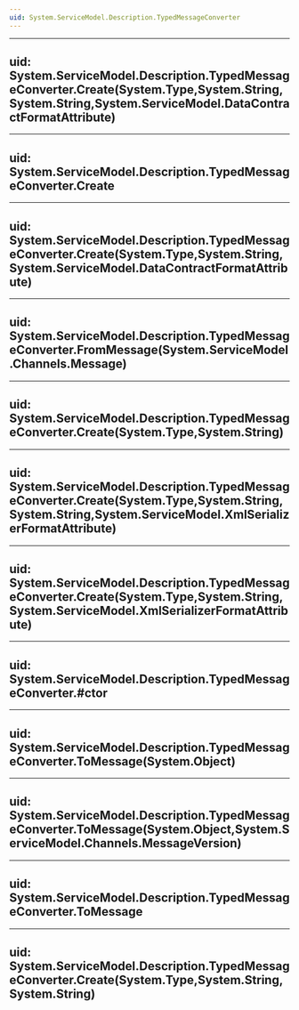```yaml
---
uid: System.ServiceModel.Description.TypedMessageConverter
---
```


---
uid: System.ServiceModel.Description.TypedMessageConverter.Create(System.Type,System.String,System.String,System.ServiceModel.DataContractFormatAttribute)
---

---
uid: System.ServiceModel.Description.TypedMessageConverter.Create
---

---
uid: System.ServiceModel.Description.TypedMessageConverter.Create(System.Type,System.String,System.ServiceModel.DataContractFormatAttribute)
---

---
uid: System.ServiceModel.Description.TypedMessageConverter.FromMessage(System.ServiceModel.Channels.Message)
---

---
uid: System.ServiceModel.Description.TypedMessageConverter.Create(System.Type,System.String)
---

---
uid: System.ServiceModel.Description.TypedMessageConverter.Create(System.Type,System.String,System.String,System.ServiceModel.XmlSerializerFormatAttribute)
---

---
uid: System.ServiceModel.Description.TypedMessageConverter.Create(System.Type,System.String,System.ServiceModel.XmlSerializerFormatAttribute)
---

---
uid: System.ServiceModel.Description.TypedMessageConverter.#ctor
---

---
uid: System.ServiceModel.Description.TypedMessageConverter.ToMessage(System.Object)
---

---
uid: System.ServiceModel.Description.TypedMessageConverter.ToMessage(System.Object,System.ServiceModel.Channels.MessageVersion)
---

---
uid: System.ServiceModel.Description.TypedMessageConverter.ToMessage
---

---
uid: System.ServiceModel.Description.TypedMessageConverter.Create(System.Type,System.String,System.String)
---
